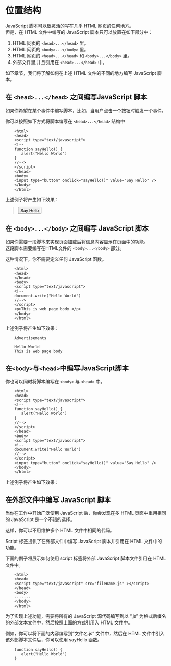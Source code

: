 # 位置结构

JavaScript 脚本可以很灵活的写在几乎 HTML 网页的任何地方。  
但是，在 HTML 文件中编写的 JavaScript 脚本只可以放置在如下部分中：  

1. HTML 网页的 `<head>...</head>` 里。  
2. HTML 网页的 `<body>...</body>` 里。  
3. HTML 网页的 `<head>...</head>` 和 `<body>...</body>` 里。  
4. 外部文件里,并且引用在 `<head>...</head>` 中。  

如下章节，我们将了解如何在上述 HTML 文件的不同的地方编写 JavaScript 脚本。  

## 在 `<head>...</head>` 之间编写JavaScript 脚本

如果你希望在某个事件中编写脚本，比如，当用户点击一个按钮时触发一个事件。  

你可以按照如下方式将脚本编写在 `<head>...</head>` 结构中

```  
    <html>
    <head>
    <script type="text/javascript">
    <!--
    function sayHello() {
       alert("Hello World")
    }
    //-->
    </script>
    </head>
    <body>
    <input type="button" onclick="sayHello()" value="Say Hello" />
    </body>
    </html>
```
    
上述例子将产生如下效果：
> <html>
> <head>
> <script type="text/javascript">
> <!--
> function sayHello() {
>    alert("Hello World")
> }
> //-->
> </script>
> </head>
> <body>
> <input type="button" onclick="sayHello()" value="Say Hello" />
> </body>
> </html>

## 在 `<body>...</body>` 之间编写 JavaScript 脚本

如果你需要一段脚本来实现页面加载后将信息内容显示在页面中的功能。  
这段脚本需要编写在HTML文件的 `<body>...</body>` 部分。  

这种情况下，你不需要定义任何 JavaScript 函数。  

```
    <html>
    <head>
    </head>
    <body>
    <script type="text/javascript">
    <!--
    document.write("Hello World")
    //-->
    </script>
    <p>This is web page body </p>
    </body>
    </html>
```
    
上述例子将产生如下效果：

```
    Advertisements
    
    Hello World
    This is web page body
```

## 在`<body>`与`<head>`中编写JavaScript脚本
  
你也可以同时将脚本编写在 `<body>` 与 `<head>` 中。  

```
    <html>
    <head>
    <script type="text/javascript">
    <!--
    function sayHello() {
       alert("Hello World")
    }
    //-->
    </script>
    </head>
    <body>
    <script type="text/javascript">
    <!--
    document.write("Hello World")
    //-->
    </script>
    <input type="button" onclick="sayHello()" value="Say Hello" />
    </body>
    </html>
```
    
上述例子将产生如下效果：


## 在外部文件中编写 JavaScript 脚本

当你在工作中开始广泛使用 JavaScript 后，你会发现在多 HTML 页面中重用相同的 JavaScript 是一个不错的选择。  

这样，你可以不用维护多个 HTML 文件中相同的代码。  

Script 标签提供了在外部文件中编写 JavaScript 脚本并引用在 HTML 文件中的功能。  

下面的例子将展示如何使用 script 标签将外部 JavaScript 脚本文件引用在 HTML 文件中。  

```
    <html>
    <head>
    <script type="text/javascript" src="filename.js" ></script>
    </head>
    <body>
    .......
    </body>
    </html>
```

为了实现上述功能，需要将所有的 JavaScript 源代码编写到以 “.js” 为格式后缀名的外部文本文件中，然后按照上面的方式引用入 HTML 文件中。 
 
例如，你可以将下面的内容编写到“文件名.js” 文件中，然后在 HTML 文件中引入该外部脚本文件后，你可以使用 sayHello 函数。  

```
    function sayHello() {
       alert("Hello World")
    }
```  